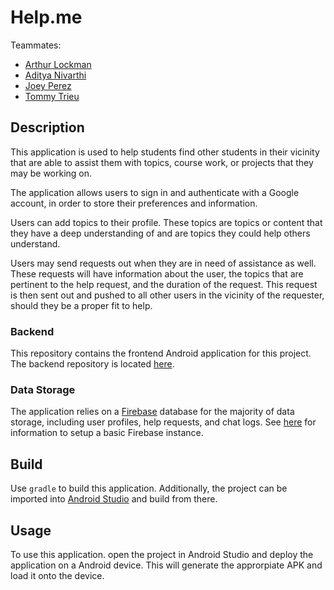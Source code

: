 Help.me
=======

Teammates:
* [Arthur Lockman](https://github.com/arthurlockman)
* [Aditya Nivarthi](https://github.com/SIZMW)
* [Joey Perez](https://github.com/Perezjo94)
* [Tommy Trieu](https://github.com/ttrieu9)

## Description
This application is used to help students find other students in their vicinity that are able to assist them with topics, course work, or projects that they may be working on.

The application allows users to sign in and authenticate with a Google account, in order to store their preferences and information.

Users can add topics to their profile. These topics are topics or content that they have a deep understanding of and are topics they could help others understand.

Users may send requests out when they are in need of assistance as well. These requests will have information about the user, the topics that are pertinent to the help request, and the duration of the request. This request is then sent out and pushed to all other users in the vicinity of the requester, should they be a proper fit to help.

### Backend
This repository contains the frontend Android application for this project. The backend repository is located [here](https://github.com/arthurlockman/help.me-backend).

### Data Storage
The application relies on a [Firebase](https://firebase.google.com/) database for the majority of data storage, including user profiles, help requests, and chat logs. See [here](https://cloud.google.com/solutions/mobile/mobile-firebase-app-engine-flexible) for information to setup a basic Firebase instance.

## Build
Use `gradle` to build this application. Additionally, the project can be imported into [Android Studio](https://developer.android.com/studio/index.html) and build from there.

## Usage
To use this application. open the project in Android Studio and deploy the application on a Android device. This will generate the approrpiate APK and load it onto the device.
